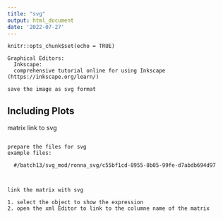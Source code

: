 ```yaml
---
title: "svg"
output: html_document
date: '2022-07-27'
---
```


```{r setup, include=FALSE}
knitr::opts_chunk$set(echo = TRUE)
```

```{r cars}
Graphical Editors:
  Inkscape: 
  comprehensive tutorial online for using Inkscape (https://inkscape.org/learn/)

save the image as svg format

```

## Including Plots

matrix link to svg

```{r pressure, echo=FALSE}

prepare the files for svg 
example files:
  
  #/batch13/svg_mod/ronna_svg/c55bf1cd-8955-8b05-99fe-d7abdb694d97
  
```




```{}

link the matrix with svg

1. select the object to show the expression
2. open the xml Editor to link to the columne name of the matrix



```

